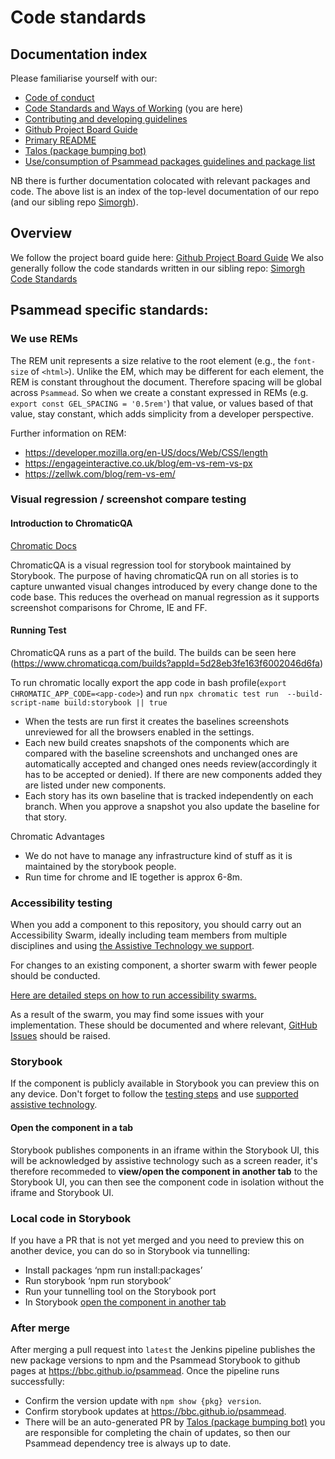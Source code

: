 # Code standards

## Documentation index
Please familiarise yourself with our:
- [Code of conduct](https://github.com/bbc/psammead/blob/latest/CODE_OF_CONDUCT.md)
- [Code Standards and Ways of Working](https://github.com/bbc/simorgh/blob/latest/Code-Standards-and-Ways-of-Workinnng.md) (you are here)
- [Contributing and developing guidelines](https://github.com/bbc/psammead/blob/latest/CONTRIBUTING.md)
- [Github Project Board Guide](https://github.com/bbc/simorgh/blob/latest/docs/Project-Board-Guide.md)
- [Primary README](https://github.com/bbc/psammead/blob/latest/README.md)
- [Talos (package bumping bot)](https://github.com/bbc/psammead/blob/latest/scripts/talos/README.md)
- [Use/consumption of Psammead packages guidelines and package list](https://github.com/bbc/psammead/blob/latest/packages/README.md)

NB there is further documentation colocated with relevant packages and code. The above list is an index of the top-level documentation of our repo (and our sibling repo [Simorgh](https://github.com/bbc/simorgh)).

## Overview
We follow the project board guide here: [Github Project Board Guide](https://github.com/bbc/simorgh/blob/latest/docs/Project-Board-Guide.md)
We also generally follow the code standards written in our sibling repo: [Simorgh Code Standards](https://github.com/bbc/simorgh/blob/latest/docs/Code-Standards.md)

## Psammead specific standards:

### We use REMs
The REM unit represents a size relative to the root element (e.g., the `font-size` of `<html>`). Unlike the EM, which may be different for each element, the REM is constant throughout the document. Therefore spacing will be global across `Psammead`. So when we create a constant expressed in REMs (e.g. `export const GEL_SPACING = '0.5rem'`) that value, or values based of that value, stay constant, which adds simplicity from a developer perspective.

Further information on REM:
- https://developer.mozilla.org/en-US/docs/Web/CSS/length
- https://engageinteractive.co.uk/blog/em-vs-rem-vs-px
- https://zellwk.com/blog/rem-vs-em/


### Visual regression / screenshot compare testing
#### Introduction to ChromaticQA
[Chromatic Docs](https://docs.chromaticqa.com/)

ChromaticQA is a visual regression tool for storybook maintained by Storybook. The purpose of having chromaticQA run on all stories is to capture unwanted visual changes introduced by every change done to the code base. This reduces the overhead on manual regression as it supports screenshot comparisons for Chrome, IE and FF.

#### Running Test
ChromaticQA runs as a part of the build. The builds can be seen here (https://www.chromaticqa.com/builds?appId=5d28eb3fe163f6002046d6fa)

To run chromatic locally export the app code in bash profile(`export CHROMATIC_APP_CODE=<app-code>`) and run `npx chromatic test run  --build-script-name build:storybook || true`

- When the tests are run first it creates the baselines screenshots unreviewed for all the browsers enabled in the settings.
- Each new build creates snapshots of the components which are compared with the baseline screenshots and unchanged ones are automatically accepted and changed ones needs review(accordingly it has to be accepted or denied). If there are new components added they are listed under new components.
- Each story has its own baseline that is tracked independently on each branch. When you approve a snapshot you also update the baseline for that story.

Chromatic
Advantages
- We do not have to manage any infrastructure kind of stuff as it is maintained by the storybook people.
- Run time for chrome and IE together is approx 6-8m.

### Accessibility testing
When you add a component to this repository, you should carry out an Accessibility Swarm, ideally including team members from multiple disciplines and using [the Assistive Technology we support](./README.md#assistive-technology-support).

For changes to an existing component, a shorter swarm with fewer people should be conducted.

[Here are detailed steps on how to run accessibility swarms.](https://bbc.github.io/accessibility-news-and-you/accessibility-swarms)

As a result of the swarm, you may find some issues with your implementation. These should be documented and where relevant, [GitHub Issues](https://github.com/bbc/psammead/issues/new?template=bug_report.md) should be raised.

### Storybook
If the component is publicly available in Storybook you can preview this on any device. Don't forget to follow the [testing steps](https://bbc.github.io/accessibility-news-and-you/accessibility-and-testing-with-assistive-technology) and use [supported assistive technology](https://bbc.github.io/accessibility-news-and-you/accessibility-and-supported-assistive-technology).

#### Open the component in a tab
Storybook publishes components in an iframe within the Storybook UI, this will be acknowledged by assistive technology such as a screen reader, it's therefore recommeded to **view/open the component in another tab** to the Storybook UI, you can then see the component code in isolation without the iframe and Storybook UI.

### Local code in Storybook
If you have a PR that is not yet merged and you need to preview this on another device, you can do so in Storybook via tunnelling:

* Install packages ‘npm run install:packages’
* Run storybook ‘npm run storybook’
* Run your tunnelling tool on the Storybook port
* In Storybook [open the component in another tab](#open-the-component-in-a-tab)

### After merge

After merging a pull request into `latest` the Jenkins pipeline publishes the new package versions to npm and the Psammead Storybook to github pages at https://bbc.github.io/psammead. Once the pipeline runs successfully:

- Confirm the version update with `npm show {pkg} version`.
- Confirm storybook updates at https://bbc.github.io/psammead.
- There will be an auto-generated PR by [Talos (package bumping bot)](https://github.com/bbc/psammead/blob/latest/scripts/talos/README.md) you are responsible for completing the chain of updates, so then our Psammead dependency tree is always up to date.
